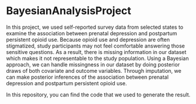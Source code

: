 # BayesianAnalysisProject
In this project, we used self-reported survey data from selected states to examine the association between prenatal depression and postpartum persistent opioid use. Because opioid use and depression are often stigmatized, study participants may not feel comfortable answering those sensitive questions. As a result, there is missing information in our dataset which makes it not representable to the study population. Using a Bayesian approach, we can handle missingness in our dataset by doing posterior draws of both covariate and outcome variables. Through imputation, we can make posterior inferences of the association between prenatal depression and postpartum persistent opioid use. 

In this repository, you can find the code that we used to generate the result. 
